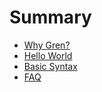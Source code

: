 # Summary

- [Why Gren?](./01_why_gren.md)
- [Hello World](./02_hello_world.md)
- [Basic Syntax](./03_basic_syntax.md)
- [FAQ](./90_faq.md)
